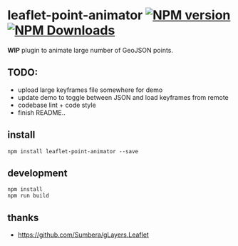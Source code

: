 # leaflet-point-animator [![NPM version][npm-image]][npm-url] [![NPM Downloads][npm-downloads-image]][npm-url]

**WIP** plugin to animate large number of GeoJSON points.

## TODO:
- upload large keyframes file somewhere for demo 
- update demo to toggle between JSON and load keyframes from remote
- codebase lint + code style
- finish README..


## install
```shell
npm install leaflet-point-animator --save
```

## development
```shell
npm install 
npm run build
```

## thanks
- https://github.com/Sumbera/gLayers.Leaflet

[npm-image]: https://badge.fury.io/js/leaflet-point-animator.svg
[npm-url]: https://www.npmjs.com/package/leaflet-point-animator
[npm-downloads-image]: https://img.shields.io/npm/dt/leaflet-point-animator.svg